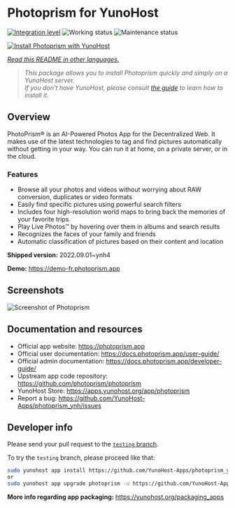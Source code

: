 <!--
N.B.: This README was automatically generated by <https://github.com/YunoHost/apps/tree/master/tools/readme_generator>
It shall NOT be edited by hand.
-->

# Photoprism for YunoHost

[![Integration level](https://dash.yunohost.org/integration/photoprism.svg)](https://dash.yunohost.org/appci/app/photoprism) ![Working status](https://ci-apps.yunohost.org/ci/badges/photoprism.status.svg) ![Maintenance status](https://ci-apps.yunohost.org/ci/badges/photoprism.maintain.svg)

[![Install Photoprism with YunoHost](https://install-app.yunohost.org/install-with-yunohost.svg)](https://install-app.yunohost.org/?app=photoprism)

*[Read this README in other languages.](./ALL_README.md)*

> *This package allows you to install Photoprism quickly and simply on a YunoHost server.*  
> *If you don't have YunoHost, please consult [the guide](https://yunohost.org/install) to learn how to install it.*

## Overview

PhotoPrism® is an AI-Powered Photos App for the Decentralized Web. It makes use of the latest technologies to tag and find pictures automatically without getting in your way. You can run it at home, on a private server, or in the cloud.

### Features

- Browse all your photos and videos without worrying about RAW conversion, duplicates or video formats
- Easily find specific pictures using powerful search filters
- Includes four high-resolution world maps to bring back the memories of your favorite trips
- Play Live Photos™ by hovering over them in albums and search results
- Recognizes the faces of your family and friends
- Automatic classification of pictures based on their content and location


**Shipped version:** 2022.09.01~ynh4

**Demo:** <https://demo-fr.photoprism.app>

## Screenshots

![Screenshot of Photoprism](./doc/screenshots/photoprism.jpg)

## Documentation and resources

- Official app website: <https://photoprism.app>
- Official user documentation: <https://docs.photoprism.app/user-guide/>
- Official admin documentation: <https://docs.photoprism.app/developer-guide/>
- Upstream app code repository: <https://github.com/photoprism/photoprism>
- YunoHost Store: <https://apps.yunohost.org/app/photoprism>
- Report a bug: <https://github.com/YunoHost-Apps/photoprism_ynh/issues>

## Developer info

Please send your pull request to the [`testing` branch](https://github.com/YunoHost-Apps/photoprism_ynh/tree/testing).

To try the `testing` branch, please proceed like that:

```bash
sudo yunohost app install https://github.com/YunoHost-Apps/photoprism_ynh/tree/testing --debug
or
sudo yunohost app upgrade photoprism -u https://github.com/YunoHost-Apps/photoprism_ynh/tree/testing --debug
```

**More info regarding app packaging:** <https://yunohost.org/packaging_apps>
